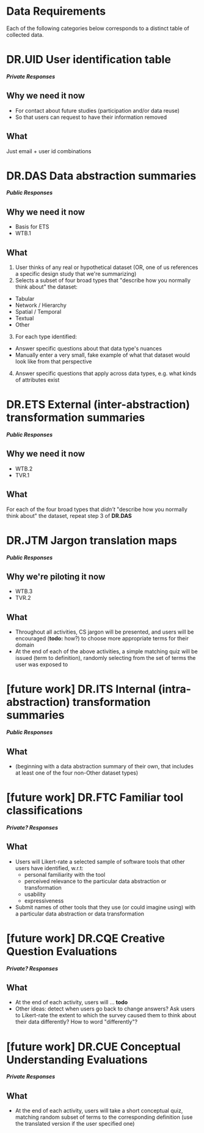Data Requirements
=================
Each of the following categories below corresponds to a distinct table of collected data.


# **DR.UID** User identification table
***Private Responses***

## Why we need it now
- For contact about future studies (participation and/or data reuse)
- So that users can request to have their information removed

## What
Just email + user id combinations


# **DR.DAS** Data abstraction summaries
***Public Responses***

## Why we need it now
- Basis for ETS
- WTB.1

## What
1. User thinks of any real or hypothetical dataset (OR, one of us references a specific design study that we're summarizing)
2. Selects a subset of four broad types that "describe how you normally think about" the dataset:
  - Tabular
  - Network / Hierarchy
  - Spatial / Temporal
  - Textual
  - Other
3. For each type identified:
  - Answer specific questions about that data type's nuances
  - Manually enter a very small, fake example of what that dataset would look like from that perspective
4. Answer specific questions that apply across data types, e.g. what kinds of attributes exist


# **DR.ETS** External (inter-abstraction) transformation summaries
***Public Responses***

## Why we need it now
- WTB.2
- TVR.1

## What
For each of the four broad types that *didn't* "describe how you normally think about" the dataset, repeat step 3 of **DR.DAS**


# **DR.JTM** Jargon translation maps
***Public Responses***

## Why we're piloting it now
- WTB.3
- TVR.2

## What
- Throughout all activities, CS jargon will be presented, and users will be encouraged (**todo:** how?) to choose more appropriate terms for their domain
- At the end of each of the above activities, a simple matching quiz will be issued (term to definition), randomly selecting from the set of terms the user was exposed to


# [future work] **DR.ITS** Internal (intra-abstraction) transformation summaries
***Public Responses***

## What
  - (beginning with a data abstraction summary of their own, that includes at least one of the four non-Other dataset types)


# [future work] **DR.FTC** Familiar tool classifications
***Private? Responses***

## What
- Users will Likert-rate a selected sample of software tools that other users have identified, w.r.t:
  - personal familiarity with the tool
  - perceived relevance to the particular data abstraction or transformation
  - usability
  - expressiveness
- Submit names of other tools that they use (or could imagine using) with a particular data abstraction or data transformation


# [future work] **DR.CQE** Creative Question Evaluations
***Private? Responses***

## What
- At the end of each activity, users will ... **todo**
- Other ideas: detect when users go back to change answers? Ask users to Likert-rate the extent to which the survey caused them to think about their data differently? How to word "differently"?


# [future work] **DR.CUE** Conceptual Understanding Evaluations
***Private Responses***

## What
- At the end of each activity, users will take a short conceptual quiz, matching random subset of terms to the corresponding definition (use the translated version if the user specified one)
